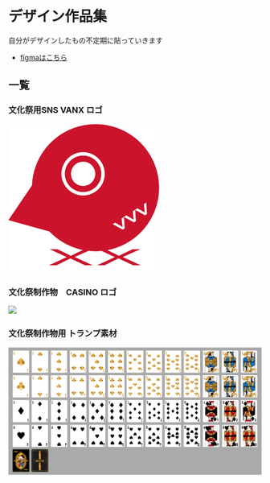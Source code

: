 # デザイン作品集

自分がデザインしたもの不定期に貼っていきます
  - [figmaはこちら](https://www.figma.com/@ee108319_14a3_4)

## 一覧

### 文化祭用SNS VANX ロゴ

<img src="VANX-logo.png" width="300px">

### 文化祭制作物　CASINO ロゴ

<img src="カジノロゴ.png" width="500px">

### 文化祭制作物用 トランプ素材

<img src="TRUMP.png" width="800px">





